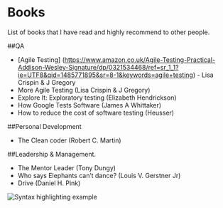 # Books

List of books that I have read and highly recommend to other people.

##QA 
* [Agile Testing] (https://www.amazon.co.uk/Agile-Testing-Practical-Addison-Wesley-Signature/dp/0321534468/ref=sr_1_1?ie=UTF8&qid=1485771895&sr=8-1&keywords=agile+testing) - Lisa Crispin & J Gregory
* More Agile Testing (Lisa Crispin & J Gregory)
* Explore It: Exploratory testing (Elizabeth Hendrickson)
* How Google Tests Software (James A Whittaker)
* How to reduce the cost of software testing (Heusser)

##Personal Development
* The Clean coder (Robert C. Martin)


##Leadership & Management.
* The Mentor Leader (Tony Dungy)
* Who says Elephants can’t dance? (Louis V. Gerstner Jr)
* Drive (Daniel H. Pink)

![Syntax highlighting example](https://images-na.ssl-images-amazon.com/images/I/518ynWYe6NL._SX340_BO1,204,203,200_.jpg)
